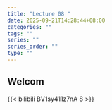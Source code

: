 ```yaml
---
title: "Lecture 08 "
date: 2025-09-21T14:28:44+08:00
categories: ""
tags: ""
series: ""
series_order: ""
type: ""
---
```


## Welcom

{{< bilibili BV1sy411z7nA 8 >}}

